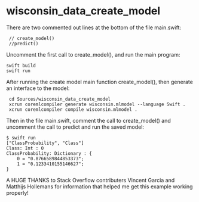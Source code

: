 # wisconsin_data_create_model

There are two commented out lines at the bottom of the file main.swift:

     // create_model()
     //predict()

Uncomment the first call to create_model(), and run the main program:

    swift build
    swift run

After running the create model main function create_model(), then generate an interface to the model:

     cd Sources/wisconsin_data_create_model 
     xcrun coremlcompiler generate wisconsin.mlmodel --language Swift . 
     xcrun coremlcompiler compile wisconsin.mlmodel .

Then in the file main.swift, comment the call to create_model() and uncomment the call to predict and run the saved model:

~~~
$ swift run  
["ClassProbability", "Class"]
Class: Int : 0
ClassProbability: Dictionary : {
    0 = "0.8766589844853373";
    1 = "0.1233410155146627";
}
~~~

A HUGE THANKS to Stack Overflow contributers Vincent Garcia and Matthijs Hollemans for information that helped me get this example working properly!

